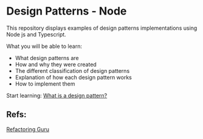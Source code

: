 # **Design Patterns - Node**

This repository displays examples of design patterns implementations using Node js and Typescript.

What you will be able to learn:
- What design patterns are
- How and why they were created
- The different classification of design patterns
- Explanation of how each design pattern works
- How to implement them

Start learning: [What is a design pattern?](./src/design-patterns.md)

## Refs:
[Refactoring Guru](https://refactoring.guru/design-patterns)

